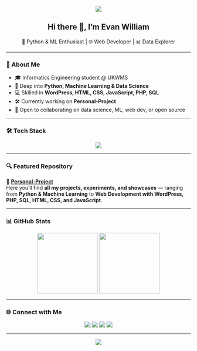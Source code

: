 <!-- Banner / Header -->
<p align="center">
  <img src="https://capsule-render.vercel.app/api?type=waving&color=gradient&height=200&section=header&text=Evan%20William&fontSize=50&animation=fadeIn&fontAlignY=35" />
</p>

<h2 align="center">Hi there 👋, I’m Evan William</h2>
<p align="center">
  🚀 Python & ML Enthusiast | 🌐 Web Developer | 📊 Data Explorer  
</p>

---

### 🌟 About Me
- 🎓 Informatics Engineering student @ UKWMS  
- 🔭 Deep into **Python, Machine Learning & Data Science**  
- 💻 Skilled in **WordPress, HTML, CSS, JavaScript, PHP, SQL**  
- 🛠️ Currently working on **Personal-Project**  
- 🤝 Open to collaborating on data science, ML, web dev, or open source  

---

### 🛠️ Tech Stack
<p align="center">
  <img src="https://skillicons.dev/icons?i=python,tensorflow,pytorch,jupyter,wordpress,html,css,js,php,mysql" />
</p>

---

### 🔍 Featured Repository
📂 **[Personal-Project](https://github.com/evan-william/personal-project)**  
Here you’ll find **all my projects, experiments, and showcases** — ranging from **Python & Machine Learning** to **Web Development with WordPress, PHP, SQL, HTML, CSS, and JavaScript**.  

---

### 📊 GitHub Stats
<p align="center">
  <img src="https://github-readme-stats.vercel.app/api?username=evan-william&show_icons=true&theme=tokyonight" height="165"/>
  <img src="https://github-readme-streak-stats.herokuapp.com/?user=evan-william&theme=tokyonight" height="165"/>
</p>

---

### 🌐 Connect with Me
<p align="center">
  <a href="https://linkedin.com/in/your-linkedin"><img src="https://img.shields.io/badge/LinkedIn-blue?logo=linkedin&logoColor=white" /></a>
  <a href="mailto:your-email@gmail.com"><img src="https://img.shields.io/badge/Email-red?logo=gmail&logoColor=white" /></a>
  <a href="https://twitter.com/your-twitter"><img src="https://img.shields.io/badge/Twitter-black?logo=twitter&logoColor=white" /></a>
  <a href="https://your-portfolio.com"><img src="https://img.shields.io/badge/Portfolio-green?logo=firefox&logoColor=white" /></a>
</p>

---

<!-- Footer Banner -->
<p align="center">
  <img src="https://capsule-render.vercel.app/api?type=waving&color=gradient&height=150&section=footer" />
</p>
